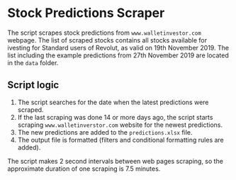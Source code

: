 # Stock Predictions Scraper
The script scrapes stock predictions from `www.walletinvestor.com` webpage. The list of scraped stocks contains all 
stocks available for ivesting for Standard users of Revolut, as valid on 19th November 2019. The list including 
the example predictions from 27th November 2019 are located in the `data` folder.

## Script logic
1. The script searches for the date when the latest predictions were scraped.
2. If the last scraping was done 14 or more days ago, the script starts scraping `www.walletinverstor.com` 
website for the newest predictions.
3. The new predictions are added to the `predictions.xlsx` file.
4. The output file is formatted (filters and conditional formatting rules are added).

The script makes 2 second intervals between web pages scraping, so the approximate duration of one scraping is 
7.5 minutes.